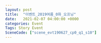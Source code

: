 ```yaml
---
layout: post
title:  "이벤트_2019여름_0화_오프닝"
date:   2021-02-07 04:00:00 +0000
categories: Event
Tags: Story Event
SceneCode: ["scene_evt190627_cp0_q1_s10"]
---
```

